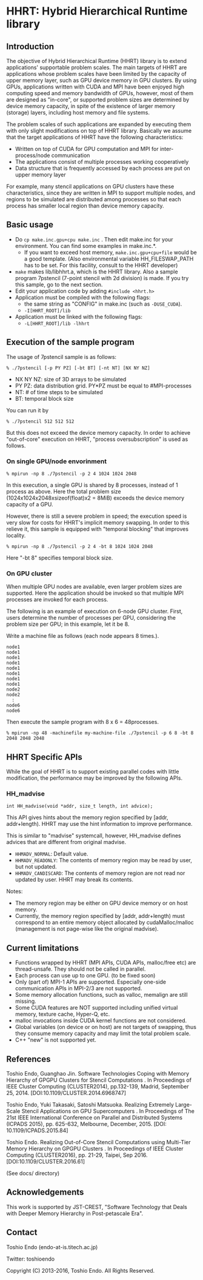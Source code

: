 # HHRT: Hybrid Hierarchical Runtime library

## Introduction

The objective of Hybrid Hierarchical Runtime (HHRT) library is to extend applications' supportable problem scales.
The main targets of HHRT are applications whose problem scales have been limited by the capacity of upper memory layer, such as GPU device memory in GPU clusters.
By using GPUs, applications written with CUDA and MPI have been enjoyed high computing speed and memory bandwidth of GPUs, however, most of them are designed as "in-core", or supported problem sizes are determined by device memory capacity, in spite of the existence of larger memory (storage) layers, including host memory and file systems.

The problem scales of such applications are expanded by executing them with only slight modifications on top of HHRT library.
Basically we assume that the target applications of HHRT have the following characteristics:

* Written on top of CUDA for GPU computation and MPI for inter-process/node communication
* The applications consist of multiple processes working cooperatively
* Data structure that is frequently accessed by each process are put on upper memory layer

For example, many stencil applications on GPU clusters have these characteristics, since they are written in MPI to support multiple nodes, and regions to be simulated are distributed among processes so that each process has smaller local region than device memory capacity.

## Basic usage

* Do `cp make.inc.gpu+cpu make.inc` . Then edit make.inc for your environment. You can find some examples in make.inc.\*.
  * If you want to exceed host memory, `make.inc.gpu+cpu+file` would be a good template. (Also environmental variable HH_FILESWAP_PATH has to be set. For this facility, consult to the HHRT developer)
* `make` makes lib/libhhrt.a, which is the HHRT library.
  Also a sample program 7pstencil (7-point stencil with 2d division) is made.
  If you try this sample, go to the next section.
* Edit your application code by adding
  `#include <hhrt.h>`
* Application must be compiled with the following flags:
  * the same string as "CONFIG" in make.inc (such as `-DUSE_CUDA`).
  * `-I[HHRT_ROOT]/lib`
* Application must be linked with the following flags:
  * `-L[HHRT_ROOT]/lib -lhhrt`

## Execution of the sample program

The usage of 7pstencil sample is as follows:

`
% ./7pstencil [-p PY PZ] [-bt BT] [-nt NT] [NX NY NZ]
`

* NX NY NZ: size of 3D arrays to be simulated
* PY PZ: data distribution grid. PY*PZ must be equal to #MPI-processes
* NT: # of time steps to be simulated
* BT: temporal block size

You can run it by

`
% ./7pstencil 512 512 512
`

But this does not exceed the device memory capacity.
In order to achieve "out-of-core" execution on HHRT, "process oversubscription" is used as follows.

### On single GPU/node envorinment

`
% mpirun -np 8 ./7pstencil -p 2 4 1024 1024 2048
`

In this execution, a single GPU is shared by 8 processes, instead of 1 process as above.
Here the total problem size (1024x1024x2048xsizeof(float)x2 = 8MiB) exceeds the device memory capacity of a GPU.

However, there is still a severe problem in speed; the execution speed is very slow for costs for HHRT's implicit memory swapping.
In order to this relieve it, this sample is equipped with "temporal blocking" that improves locality.

`
% mpirun -np 8 ./7pstencil -p 2 4 -bt 8 1024 1024 2048
`

Here "-bt 8" specifies temporal block size.

### On GPU cluster

When multiple GPU nodes are available, even larger problem sizes are supported.
Here the application should be invoked so that multiple MPI processes are invoked for each process.

The following is an example of execution on 6-node GPU cluster. 
First, users determine the number of processes per GPU, considering the problem size per GPU; in this example, let it be 8.

Write a machine file as follows (each node appears 8 times.).

    node1  
    node1  
    node1  
    node1  
    node1  
    node1  
    node1  
    node1  
    node2  
    node2  
      :  
    node6  
    node6  

Then execute the sample program with 8 x 6 = 48processes.

`
% mpirun -np 48 -machinefile my-machine-file ./7pstencil -p 6 8 -bt 8 2048 2048 2048
`

## HHRT Specific APIs

While the goal of HHRT is to support existing parallel codes with little modification, the performance may be improved by the following APIs.

### HH_madvise

`
int HH_madvise(void *addr, size_t length, int advice);
`

This API gives hints about the memory region specified by [addr, addr+length).
HHRT may use the hint information to improve performance.

This is similar to "madvise" systemcall, however, HH_madvise defines
advices that are different from original madvise.

* `HHMADV_NORMAL`: Default value.
* `HHMADV_READONLY`: The contents of memory region may be read by user, but not updated.
* `HHMADV_CANDISCARD`: The contents of memory region are not read nor updated by user. HHRT may break its contents.

Notes:
* The memory region may be either on GPU device memory or on host memory.
* Currently, the memory region specified by [addr, addr+length) must correspond to an entire memory object allocated by cudaMalloc/malloc (management is not page-wise like the original madvise).

## Current limitations

* Functions wrapped by HHRT (MPI APIs, CUDA APIs, malloc/free etc) are thread-unsafe. They should not be called in parallel.
* Each process can use up to one GPU. (to be fixed soon)
* Only (part of) MPI-1 APIs are supported. Especially one-side communication APIs in MPI-2/3 are not supported.
* Some memory allocation functions, such as valloc, memalign are still missing.
* Some CUDA features are NOT supported including unified virtual memory, texture cache, Hyper-Q, etc.
* malloc invocations inside CUDA kernel functions are not considered.
* Global variables (on device or on host) are not targets of swapping, thus they consume memory capacity and may limit the total problem scale.
* C++ "new" is not supported yet.

## References

Toshio Endo, Guanghao Jin. Software Technologies Coping with Memory Hierarchy of GPGPU Clusters for Stencil Computations . In Proceedings of IEEE Cluster Computing (CLUSTER2014), pp.132-139, Madrid, September 25, 2014. 
[DOI:10.1109/CLUSTER.2014.6968747]

Toshio Endo, Yuki Takasaki, Satoshi Matsuoka. Realizing Extremely Large-Scale Stencil Applications on GPU Supercomputers . In Proceedings of The 21st IEEE International Conference on Parallel and Distributed Systems (ICPADS 2015), pp. 625-632, Melbourne, December, 2015. 
[DOI: 10.1109/ICPADS.2015.84]

Toshio Endo. Realizing Out-of-Core Stencil Computations using Multi-Tier Memory Hierarchy on GPGPU Clusters . In Proceedings of IEEE Cluster Computing (CLUSTER2016), pp. 21-29, Taipei, Sep 2016. 
[DOI:10.1109/CLUSTER.2016.61]

(See docs/ directory)

## Acknowledgements

This work is supported by JST-CREST, "Software Technology that Deals with Deeper Memory Hierarchy in Post-petascale Era".

## Contact

Toshio Endo (endo-at-is.titech.ac.jp)

Twitter: toshioendo

Copyright (C) 2013-2016, Toshio Endo. All Rights Reserved.
